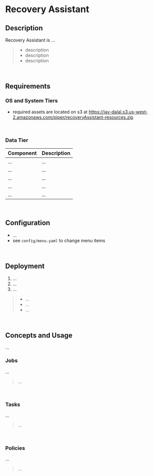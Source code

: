 
# Recovery Assistant

## Description
Recovery Assistant is ...
> - description
> - description
> - description

<br>

## Requirements

### OS and System Tiers
* required assets are located on s3 at https://jay-dalal.s3.us-west-2.amazonaws.com/piper/recoveryAssistant-resources.zip

<br>

### Data Tier

| Component   | Description |
| :---        |    :---   |
| ...      | ...|
| ...    | ...|
| ...   | ...|
| ...    | ...|
| ...     | ... |

<br>

## Configuration
* ...
* see `config/menu.yaml` to change menu items

<br>

## Deployment
1. ...
2. ...
3. ...
> * ...
> * ...
> * ...

<br>

## Concepts and Usage
...

### Jobs
...
> ...

<br>

### Tasks
...
> ...

<br>

### Policies
...
> ...

<br>
